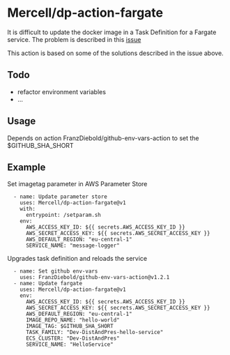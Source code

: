 # Mercell/dp-action-fargate
It is difficult to update the docker image in a Task Definition for a Fargate service.
The problem is described in this [issue](https://github.com/aws/aws-cli/issues/3064)

This action is based on some of the solutions described in the issue above. 

## Todo
- refactor environment variables
- ... 

## Usage
Depends on action FranzDiebold/github-env-vars-action to set the $GITHUB_SHA_SHORT 

## Example 

Set imagetag parameter in AWS Parameter Store

      - name: Update parameter store
        uses: Mercell/dp-action-fargate@v1
        with:
          entrypoint: /setparam.sh
        env:
          AWS_ACCESS_KEY_ID: ${{ secrets.AWS_ACCESS_KEY_ID }}
          AWS_SECRET_ACCESS_KEY: ${{ secrets.AWS_SECRET_ACCESS_KEY }}
          AWS_DEFAULT_REGION: "eu-central-1"
          SERVICE_NAME: "message-logger"

Upgrades task definition and reloads the service

      - name: Set github env-vars
        uses: FranzDiebold/github-env-vars-action@v1.2.1
      - name: Update fargate
        uses: Mercell/dp-action-fargate@v1
        env:
          AWS_ACCESS_KEY_ID: ${{ secrets.AWS_ACCESS_KEY_ID }}
          AWS_SECRET_ACCESS_KEY: ${{ secrets.AWS_SECRET_ACCESS_KEY }}
          AWS_DEFAULT_REGION: "eu-central-1"
          IMAGE_REPO_NAME: "hello-world"
          IMAGE_TAG: $GITHUB_SHA_SHORT
          TASK_FAMILY: "Dev-DistAndPres-hello-service"
          ECS_CLUSTER: "Dev-DistAndPres"
          SERVICE_NAME: "HelloService"  